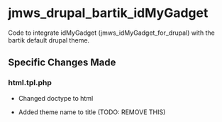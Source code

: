 # jmws_drupal_bartik_idMyGadget

Code to integrate idMyGadget (jmws_idMyGadget_for_drupal) with the bartik default drupal theme.

## Specific Changes Made

### html.tpl.php

* Changed doctype to html

* Added theme name to title (TODO: REMOVE THIS)

